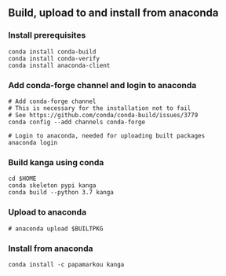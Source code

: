 ## Build, upload to and install from anaconda

### Install prerequisites
```
conda install conda-build
conda install conda-verify
conda install anaconda-client
```

### Add conda-forge channel and login to anaconda
```
# Add conda-forge channel
# This is necessary for the installation not to fail
# See https://github.com/conda/conda-build/issues/3779
conda config --add channels conda-forge

# Login to anaconda, needed for uploading built packages
anaconda login
```

### Build kanga using conda
```
cd $HOME
conda skeleton pypi kanga
conda build --python 3.7 kanga
```

### Upload to anaconda
```
# anaconda upload $BUILTPKG
```

### Install from anaconda
```
conda install -c papamarkou kanga
```
